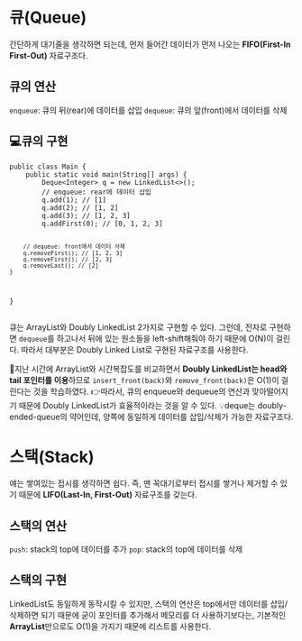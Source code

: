 <h1 id="큐queue">큐(Queue)</h1>
<p>간단하게 대기줄을 생각하면 되는데, 먼저 들어간 데이터가 먼저 나오는 <strong>FIFO(First-In First-Out)</strong> 자료구조다.</p>
<h2 id="큐의-연산">큐의 연산</h2>
<p><code>enqueue</code>: 큐의 뒤(rear)에 데이터를 삽입
<code>dequeue</code>: 큐의 앞(front)에서 데이터를 삭제</p>
<h2 id="💻큐의-구현">💻큐의 구현</h2>
<pre><code class="language-java">public class Main {
    public static void main(String[] args) {
        Deque&lt;Integer&gt; q = new LinkedList&lt;&gt;();
        // enqueue: rear에 데이터 삽입
        q.add(1); // [1]
        q.add(2); // [1, 2]
        q.add(3); // [1, 2, 3]
        q.addFirst(0); // [0, 1, 2, 3]

        // dequeue: front에서 데이터 삭제
        q.removeFirst(); // [1, 2, 3]
        q.removeFirst(); // [2, 3]
        q.removeLast(); // [2]
    }
}</code></pre>
<p>큐는 ArrayList와 Doubly LinkedList 2가지로 구현할 수 있다. 
그런데, 전자로 구현하면 <code>dequeue</code>를 하고나서 뒤에 있는 원소들을 left-shift해줘야 하기 때문에 O(N)이 걸린다. 따라서 대부분은 Doubly Linked List로 구현된 자료구조를 사용한다.</p>
<p>📓지난 시간에 ArrayList와 시간복잡도를 비교하면서 <strong>Doubly LinkedList는 head와 tail 포인터를 이용</strong>하므로 <code>insert_front(back)</code>와 <code>remove_front(back)</code>은 O(1)이 걸린다는 것을 학습하였다.
👉따라서, 큐의 enqueue와 dequeue의 연산과 맞아떨어지기 때문에 Doubly LinkedList가 효율적이라는 것을 알 수 있다.
💡deque는 doubly-ended-queue의 약어인데, 양쪽에 동일하게 데이터를 삽입/삭제가 가능한 자료구조다.</p>
<h1 id="스택stack">스택(Stack)</h1>
<p>얘는 쌓여있는 접시를 생각하면 쉽다. 즉, 맨 꼭대기로부터 접시를 쌓거나 제거할 수 있기 때문에 <strong>LIFO(Last-In, First-Out)</strong> 자료구조를 갖는다.</p>
<h2 id="스택의-연산">스택의 연산</h2>
<p><code>push</code>: stack의 top에 데이터를 추가
<code>pop</code>: stack의 top에 데이터를 삭제</p>
<h2 id="스택의-구현">스택의 구현</h2>
<p>LinkedList도 동일하게 동작시킬 수 있지만, 스택의 연산은 top에서만 데이터를 삽입/삭제하면 되기 때문에 굳이 포인터를 추가해서 메모리를 더 사용하기보다는, 기본적인 <strong>ArrayList</strong>만으로도 O(1)을 가지기 때문에 리스트를 사용한다.</p>